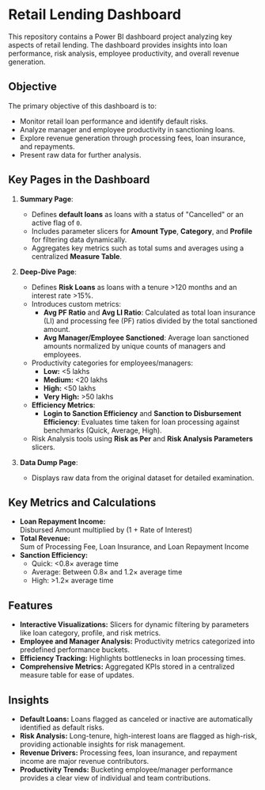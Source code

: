 # Retail Lending Dashboard

This repository contains a Power BI dashboard project analyzing key aspects of retail lending. The dashboard provides insights into loan performance, risk analysis, employee productivity, and overall revenue generation.

## Objective
The primary objective of this dashboard is to:
- Monitor retail loan performance and identify default risks.
- Analyze manager and employee productivity in sanctioning loans.
- Explore revenue generation through processing fees, loan insurance, and repayments.
- Present raw data for further analysis.

## Key Pages in the Dashboard
1. **Summary Page**:
   - Defines **default loans** as loans with a status of "Cancelled" or an active flag of `0`.
   - Includes parameter slicers for **Amount Type**, **Category**, and **Profile** for filtering data dynamically.
   - Aggregates key metrics such as total sums and averages using a centralized **Measure Table**.

2. **Deep-Dive Page**:
   - Defines **Risk Loans** as loans with a tenure >120 months and an interest rate >15%.
   - Introduces custom metrics:
     - **Avg PF Ratio** and **Avg LI Ratio**: Calculated as total loan insurance (LI) and processing fee (PF) ratios divided by the total sanctioned amount.
     - **Avg Manager/Employee Sanctioned**: Average loan sanctioned amounts normalized by unique counts of managers and employees.
   - Productivity categories for employees/managers:
     - **Low:** <5 lakhs
     - **Medium:** <20 lakhs
     - **High:** <50 lakhs
     - **Very High:** >50 lakhs
   - **Efficiency Metrics**:
     - **Login to Sanction Efficiency** and **Sanction to Disbursement Efficiency**: Evaluates time taken for loan processing against benchmarks (Quick, Average, High).
   - Risk Analysis tools using **Risk as Per** and **Risk Analysis Parameters** slicers.

3. **Data Dump Page**:
   - Displays raw data from the original dataset for detailed examination.

## Key Metrics and Calculations
- **Loan Repayment Income:**  
  Disbursed Amount multiplied by (1 + Rate of Interest)
- **Total Revenue:**  
  Sum of Processing Fee, Loan Insurance, and Loan Repayment Income
- **Sanction Efficiency:**  
   - Quick: <0.8× average time
   - Average: Between 0.8× and 1.2× average time
   - High: >1.2× average time

## Features
- **Interactive Visualizations:** Slicers for dynamic filtering by parameters like loan category, profile, and risk metrics.
- **Employee and Manager Analysis:** Productivity metrics categorized into predefined performance buckets.
- **Efficiency Tracking:** Highlights bottlenecks in loan processing times.
- **Comprehensive Metrics:** Aggregated KPIs stored in a centralized measure table for ease of updates.

## Insights
- **Default Loans:** Loans flagged as canceled or inactive are automatically identified as default risks.
- **Risk Analysis:** Long-tenure, high-interest loans are flagged as high-risk, providing actionable insights for risk management.
- **Revenue Drivers:** Processing fees, loan insurance, and repayment income are major revenue contributors.
- **Productivity Trends:** Bucketing employee/manager performance provides a clear view of individual and team contributions.

